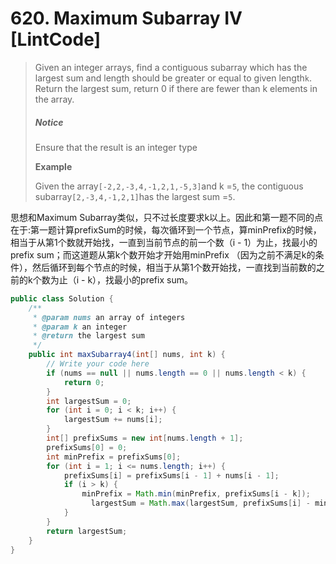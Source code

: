 # 620. Maximum Subarray IV \[LintCode\]

> Given an integer arrays, find a contiguous subarray which has the largest sum and length should be greater or equal to given length`k`.  
> Return the largest sum, return 0 if there are fewer than k elements in the array.
>
> ##### Notice
>
> Ensure that the result is an integer type
>
> **Example**
>
> Given the array`[-2,2,-3,4,-1,2,1,-5,3]`and k =`5`, the contiguous subarray`[2,-3,4,-1,2,1]`has the largest sum =`5`.

思想和Maximum Subarray类似，只不过长度要求k以上。因此和第一题不同的点在于:第一题计算prefixSum的时候，每次循环到一个节点，算minPrefix的时候，相当于从第1个数就开始找，一直到当前节点的前一个数（i - 1）为止，找最小的prefix sum；而这道题从第k个数开始才开始用minPrefix （因为之前不满足k的条件），然后循环到每个节点的时候，相当于从第1个数开始找，一直找到当前数的之前的k个数为止（i - k），找最小的prefix sum。

```java
public class Solution {
    /**
     * @param nums an array of integers
     * @param k an integer
     * @return the largest sum
     */
    public int maxSubarray4(int[] nums, int k) {
        // Write your code here
        if (nums == null || nums.length == 0 || nums.length < k) {
            return 0;
        }
        int largestSum = 0;
        for (int i = 0; i < k; i++) {
            largestSum += nums[i];
        }
        int[] prefixSums = new int[nums.length + 1];
        prefixSums[0] = 0;
        int minPrefix = prefixSums[0];
        for (int i = 1; i <= nums.length; i++) {
            prefixSums[i] = prefixSums[i - 1] + nums[i - 1];
            if (i > k) {
                minPrefix = Math.min(minPrefix, prefixSums[i - k]);
                  largestSum = Math.max(largestSum, prefixSums[i] - minPrefix);
            }
        }
        return largestSum;
    }
}
```



